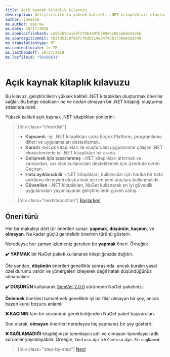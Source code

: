 ```yaml
---
title: Açık kaynak kitaplık kılavuzu
description: Geliştiricilerin yüksek kaliteli .NET kitaplıkları oluşturmak en iyi yöntem önerileri.
author: jamesnk
ms.author: mairaw
ms.date: 10/17/2018
ms.openlocfilehash: ca95cb5ba1ebf27464397b7850ac02aabded1a5b
ms.sourcegitcommit: c93fd5139f9efcf6db514e3474301738a6d1d649
ms.translationtype: MT
ms.contentlocale: tr-TR
ms.lasthandoff: 10/27/2018
ms.locfileid: "50188631"
---
```

# <a name="open-source-library-guidance"></a>Açık kaynak kitaplık kılavuzu

Bu kılavuz, geliştiricilerin yüksek kaliteli .NET kitaplıkları oluşturmak öneriler sağlar. Bu belge odaklanır *ne* ve *neden* olmayan bir .NET kitaplığı oluşturma sırasında *nasıl*.

Yüksek kaliteli açık kaynak .NET kitaplıkları yönlerini:

> [!div class="checklist"]
> * **Kapsamlı** -iyi .NET kitaplıkları çaba birçok Platform, programlama dilleri ve uygulamaları desteklemek.
> * **Kararlı** -birçok kitaplıkları ile oluşturulan uygulamalar çalışan .NET ekosisteminde iyi .NET kitaplıkları bir arada.
> * **Gelişmek için tasarlanmış** -.NET kitaplıkları artırmak ve zamandan, var olan kullanıcıları desteklemek için üzerinde evrim Geçiren.
> * **Hata ayıklanabilir** -.NET kitaplıkları, kullanıcılar için harika bir hata ayıklama deneyimi oluşturmak için en yeni araçlara kullanmalıdır.
> * **Güvenilen** -.NET kitaplıkları, NuGet kullanarak en iyi güvenlik uygulamaları yayımlayarak geliştiricilerin güven sahip.

> [!div class="nextstepaction"]
> [Başlarken](./get-started.md)

## <a name="types-of-recommendations"></a>Öneri türü

Her bir makaleyi dört tür önerileri sunar: **yapmak**, **düşünün**, **kaçının**, ve **olmayan**. Ne kadar güçlü gelmelidir önerinin türünü gösterir.

Neredeyse her zaman izlemeniz gereken bir **yapmak** öneri. Örneğin:

**✔️ YAPMAK** bir NuGet paketi kullanarak kitaplığınızda dağıtın.

Öte yandan, **düşünün** önerileri genellikle sonrasında, ancak kuralın yasal özel durumu vardır ve yönergeleri izleyerek değil hatalı düşündüğünüz olmamalıdır:

**✔️ DÜŞÜNÜN** kullanarak [SemVer 2.0.0](https://semver.org/) sürümüne NuGet paketinizi.

**Önlemek** önerileri bahsetmek genellikle iyi bir fikir olmayan bir şey, ancak bazen kural bozucu anlamlı:

**❌ KAÇININ** tam bir sürümünü gerektirdiğinden NuGet paket başvuruları.

Son olarak, **olmayan** önerileri neredeyse hiç yapmanız bir şey gösterir:

**❌ SAĞLAMADIĞI** kitaplığınızın tanımlayıcı adlı ve olmayan-tanımlayıcı adlı sürümler yayımlayabilir. Örneğin, `Contoso.Api` ve `Contoso.Api.StrongNamed`.

>[!div class="step-by-step"]
[Next](./get-started.md)
